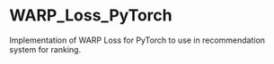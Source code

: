 # WARP_Loss_PyTorch

Implementation of WARP Loss for PyTorch to use in recommendation system for ranking.
